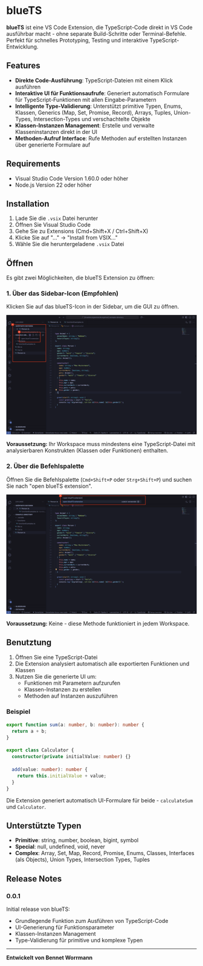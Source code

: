 # blueTS

**blueTS** ist eine VS Code Extension, die TypeScript-Code direkt in VS Code ausführbar macht - ohne separate Build-Schritte oder Terminal-Befehle. Perfekt für schnelles Prototyping, Testing und interaktive TypeScript-Entwicklung.

## Features

- **Direkte Code-Ausführung**: TypeScript-Dateien mit einem Klick ausführen
- **Interaktive UI für Funktionsaufrufe**: Generiert automatisch Formulare für TypeScript-Funktionen mit allen Eingabe-Parametern
- **Intelligente Type-Validierung**: Unterstützt primitive Typen, Enums, Klassen, Generics (Map, Set, Promise, Record), Arrays, Tuples, Union-Types, Intersection-Types und verschachtelte Objekte
- **Klassen-Instanzen Management**: Erstelle und verwalte Klasseninstanzen direkt in der UI
- **Methoden-Aufruf Interface**: Rufe Methoden auf erstellten Instanzen über generierte Formulare auf

## Requirements

- Visual Studio Code Version 1.60.0 oder höher
- Node.js Version 22 oder höher

## Installation

1. Lade Sie die `.vsix` Datei herunter
2. Öffnen Sie Visual Studio Code
3. Gehe Sie zu Extensions (Cmd+Shift+X / Ctrl+Shift+X)
4. Klicke Sie  auf "..." → "Install from VSIX..."
5. Wähle Sie die heruntergeladene `.vsix` Datei

## Öffnen

Es gibt zwei Möglichkeiten, die blueTS Extension zu öffnen:

### 1. Über das Sidebar-Icon (Empfohlen)

Klicken Sie auf das blueTS-Icon in der Sidebar, um die GUI zu öffnen.

![Öffnen über Sidebar](./assests/open_icon.png)

**Voraussetzung:** Ihr Workspace muss mindestens eine TypeScript-Datei mit analysierbaren Konstrukten (Klassen oder Funktionen) enthalten.

### 2. Über die Befehlspalette

Öffnen Sie die Befehlspalette (`Cmd+Shift+P` oder `Strg+Shift+P`) und suchen Sie nach "open blueTS extension".

![Öffnen über Befehlspalette](./assests/open_CommandPalet.png)

**Voraussetzung:** Keine - diese Methode funktioniert in jedem Workspace.



## Benutztung

1. Öffnen Sie eine TypeScript-Datei
2. Die Extension analysiert automatisch alle exportierten Funktionen und Klassen
3. Nutzen Sie die generierte UI um:
   - Funktionen mit Parametern aufzurufen
   - Klassen-Instanzen zu erstellen
   - Methoden auf Instanzen auszuführen

### Beispiel

```typescript
export function sum(a: number, b: number): number {
  return a + b;
}

export class Calculator {
  constructor(private initialValue: number) {}
  
  add(value: number): number {
    return this.initialValue + value;
  }
}
```

Die Extension generiert automatisch UI-Formulare für beide - `calculateSum` und `Calculator`.

## Unterstützte Typen

- **Primitive**: string, number, boolean, bigint, symbol
- **Special**: null, undefined, void, never
- **Complex**: Array, Set, Map, Record, Promise, Enums, Classes, Interfaces (als Objects), Union Types, Intersection Types, Tuples

## Release Notes

### 0.0.1

Initial release von blueTS:
- Grundlegende Funktion zum Ausführen von TypeScript-Code
- UI-Generierung für Funktionsparameter
- Klassen-Instanzen Management
- Type-Validierung für primitive und komplexe Typen

---

**Entwickelt von Bennet Worrmann**
